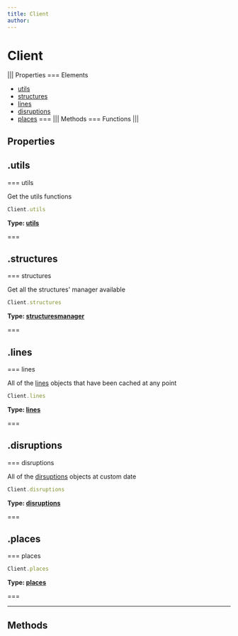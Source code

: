 ```yaml
---
title: Client
author:
---
```


# Client

||| Properties
=== Elements
- [utils](#utils)
- [structures](#structures)
- [lines](#lines)
- [disruptions](#disruptions)
- [places](#places)
===
||| Methods
=== Functions
|||
## Properties
## .utils

=== utils

Get the utils functions


```javascript
Client.utils
```
**Type: [utils](../classes/utils)**

===

## .structures

=== structures

Get all the structures' manager available


```javascript
Client.structures
```
**Type: [structuresmanager](../structures/structuresmanager)**

===

## .lines

=== lines

All of the [lines](../classes/lines) objects that have been cached at any point


```javascript
Client.lines
```
**Type: [lines](../classes/lines)**

===

## .disruptions

=== disruptions

All of the [dirsuptions](../classes/dirsuptions) objects at custom date


```javascript
Client.disruptions
```
**Type: [disruptions](../classes/disruptions)**

===

## .places

=== places




```javascript
Client.places
```
**Type: [places](../classes/places)**

===

---
## Methods
